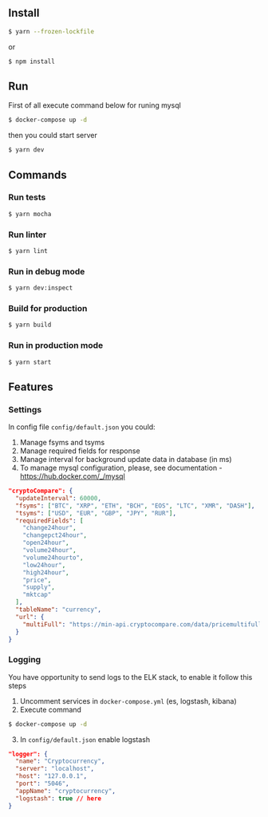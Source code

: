 ## Install

```sh
$ yarn --frozen-lockfile
```
or
```sh
$ npm install
```

## Run

First of all execute command below for runing mysql
```sh
$ docker-compose up -d
```

then you could start server
```sh
$ yarn dev
```

## Commands

### Run tests
```sh
$ yarn mocha
```

### Run linter
```sh
$ yarn lint
```

### Run in debug mode
```sh
$ yarn dev:inspect
```

### Build for production
```sh
$ yarn build
```

### Run in production mode
```sh
$ yarn start
```

## Features

### Settings
In config file `config/default.json` you could:
1. Manage fsyms and tsyms
2. Manage required fields for response
3. Manage interval for background update data in database (in ms)
4. To manage mysql configuration, please, see documentation - https://hub.docker.com/_/mysql

```json
"cryptoCompare": {
  "updateInterval": 60000,
  "fsyms": ["BTC", "XRP", "ETH", "BCH", "EOS", "LTC", "XMR", "DASH"],
  "tsyms": ["USD", "EUR", "GBP", "JPY", "RUR"],
  "requiredFields": [
    "change24hour",
    "changepct24hour",
    "open24hour",
    "volume24hour",
    "volume24hourto",
    "low24hour",
    "high24hour",
    "price",
    "supply",
    "mktcap"
  ],
  "tableName": "currency",
  "url": {
    "multiFull": "https://min-api.cryptocompare.com/data/pricemultifull"
  }
}
```

### Logging
You have opportunity to send logs to the ELK stack, to enable it follow this steps
1. Uncomment services in `docker-compose.yml` (es, logstash, kibana)
2. Execute command
```sh
$ docker-compose up -d
```
3. In `config/default.json` enable logstash
```json
"logger": {
  "name": "Cryptocurrency",
  "server": "localhost",
  "host": "127.0.0.1",
  "port": "5046",
  "appName": "cryptocurrency",
  "logstash": true // here
}
```